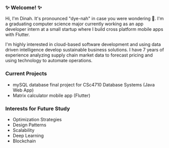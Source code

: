 ### :sparkles: Welcome! :sparkles:

Hi, I'm Dinah. It's pronounced "dye-nah" in case you were wondering 🙂. I'm a graduating computer science major currently working as an app developer intern at a small startup where I build cross platform mobile apps with Flutter.

I'm highly interested in cloud-based software development and using data driven intelligence develop sustainable business solutions. I have 7 years of experience analyzing supply chain market data to forecast pricing and using technology to automate operations. 

### Current Projects
- mySQL database final project for CSc4710 Database Systems (Java Web App)
- Matrix calculator mobile app (Flutter)

### Interests for Future Study
- Optimization Strategies
- Design Patterns
- Scalability
- Deep Learning
- Blockchain

<!--
**dinahcj/dinahcj** is a ✨ _special_ ✨ repository because its `README.md` (this file) appears on your GitHub profile.
